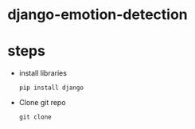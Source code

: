 # django-emotion-detection
# steps
- install libraries
  ```
  pip install django
  ```
- Clone git repo
  ```
  git clone
  ```
